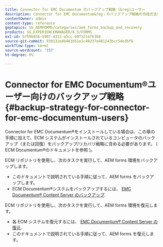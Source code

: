 ```yaml
---
title: Connector for EMC Documentum のバックアップ戦略 (&reg)ユーザー
description: Connector for EMC Documentum&reg；のバックアップ戦略の作成方法を確認してください。ユーザー。
contentOwner: admin
content-type: reference
geptopics: SG_AEMFORMS/categories/aem_forms_backup_and_recovery
products: SG_EXPERIENCEMANAGER/6.5/FORMS
exl-id: b759b936-5907-4311-a5cc-60f321476368
source-git-commit: 939132e8b461b51e1c49237e481243bcc5de3bf6
workflow-type: tm+mt
source-wordcount: '157'
ht-degree: 0%

---
```


# Connector for EMC Documentum®ユーザー向けのバックアップ戦略 {#backup-strategy-for-connector-for-emc-documentum-users}

Connector for EMC Documentum®をインストールしている場合は、この章の手順に加えて、ECM システムがインストールされているコンピュータのバックアップ（または回復）をバックアップ/リカバリ戦略に含める必要があります。 ( ECM Documentum®のドキュメントを参照 )。

ECM リポジトリを使用し、次のタスクを実行して、AEM forms 環境をバックアップします。

* このドキュメントで説明されている手順に従って、AEM forms をバックアップします。
* ECM Documentum®システムをバックアップするには、 [EMC Documentum® Content Server のバックアップ](/help/forms/using/admin-help/backing-recovering-emc-documentum-repository.md#back-up-the-emc-documentum-content-server).

ECM リポジトリを使用し、次のタスクを実行して、AEM forms 環境を復元します。

* 各 ECM システムを復元するには、 [EMC Documentum® Content Server の復元](/help/forms/using/admin-help/backing-recovering-emc-documentum-repository.md#restore-the-emc-documentum-content-server).
* このドキュメントで説明されている手順に従って、AEM forms を復元します。

